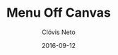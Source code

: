 ---
title: Menu Off Canvas
template: articles/single.hbt
url: menu-off-canvas-playground
author: Clóvis Neto
author_site_url: http://clovisdasilvaneto.github.io
date: 2016-09-12
description: Primeiro exemplo do CSS Brasil. Um menu off-canvas bem clean e bastante sexy
featured: /images/menu-wrapper.jpg
example_url: http://codepen.io/clovisneto/full/zrMOKZ/
---